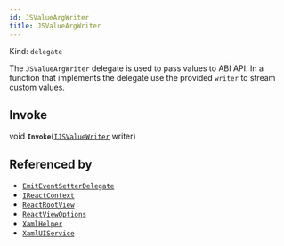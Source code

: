 ```yaml
---
id: JSValueArgWriter
title: JSValueArgWriter
---
```


Kind: `delegate`

The `JSValueArgWriter` delegate is used to pass values to ABI API. 
In a function that implements the delegate use the provided `writer` to stream custom values.

## Invoke
void **`Invoke`**([`IJSValueWriter`](IJSValueWriter) writer)





## Referenced by
- [`EmitEventSetterDelegate`](EmitEventSetterDelegate)
- [`IReactContext`](IReactContext)
- [`ReactRootView`](ReactRootView)
- [`ReactViewOptions`](ReactViewOptions)
- [`XamlHelper`](XamlHelper)
- [`XamlUIService`](XamlUIService)
